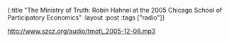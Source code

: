 {:title "The Ministry of Truth: Robin Hahnel at the 2005 Chicago School of Participatory Economics"
:layout :post
:tags  ["radio"]}

<http://www.szcz.org/audio/tmot\_2005-12-08.mp3>

